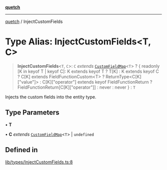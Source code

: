 [**quetch**](../README.md)

***

[quetch](../README.md) / InjectCustomFields

# Type Alias: InjectCustomFields\<T, C\>

> **InjectCustomFields**\<`T`, `C`\>: `C` *extends* [`CustomFieldMap`](CustomFieldMap.md)\<`T`\> ? \{ readonly \[K in keyof T \| keyof C\]: K extends keyof T ? T\[K\] : K extends keyof C ? C\[K\] extends FieldFunctionCustom\<T\> ? ReturnType\<C\[K\]\["value"\]\> : C\[K\]\["operator"\] extends keyof FieldFunctionReturn ? FieldFunctionReturn\[C\[K\]\["operator"\]\] : never : never \} : `T`

Injects the custom fields into the entity type.

## Type Parameters

• **T**

• **C** *extends* [`CustomFieldMap`](CustomFieldMap.md)\<`T`\> \| `undefined`

## Defined in

[lib/types/InjectCustomFields.ts:8](https://github.com/nevoland/quetch/blob/3b1cd3aac672a1a4d2ad52892d4fa09995f51627/lib/types/InjectCustomFields.ts#L8)

